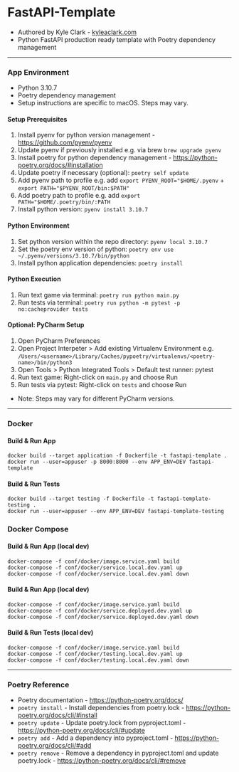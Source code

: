 # FastAPI-Template

- Authored by Kyle Clark - [kyleaclark.com](https://kyleaclark.com)
- Python FastAPI production ready template with Poetry dependency management

___

### App Environment

- Python 3.10.7
- Poetry dependency management
- Setup instructions are specific to macOS. Steps may vary.

#### Setup Prerequisites

1. Install pyenv for python version management - https://github.com/pyenv/pyenv
2. Update pyenv if previously installed e.g. via brew `brew upgrade pyenv`
3. Install poetry for python dependency management - https://python-poetry.org/docs/#installation
4. Update poetry if necessary (optional): `poetry self update`
4. Add pyenv path to profile e.g. add `export PYENV_ROOT="$HOME/.pyenv` + `export PATH="$PYENV_ROOT/bin:$PATH"`
5. Add poetry path to profile e.g. add `export PATH="$HOME/.poetry/bin/:PATH`
6. Install python version: `pyenv install 3.10.7`

#### Python Environment

1. Set python version within the repo directory: `pyenv local 3.10.7`
2. Set the poetry env version of python: `poetry env use ~/.pyenv/versions/3.10.7/bin/python`
3. Install python application dependencies: `poetry install`
   
#### Python Execution

1. Run text game via terminal: `poetry run python main.py`
2. Run tests via terminal: `poetry run python -m pytest -p no:cacheprovider tests`

#### Optional: PyCharm Setup

1. Open PyCharm Preferences
2. Open Project Interpeter > Add existing Virtualenv Environment e.g. `/Users/<username>/Library/Caches/pypoetry/virtualenvs/<poetry-name>/bin/python3`
3. Open Tools > Python Integrated Tools > Default test runner: pytest
4. Run text game: Right-click on `main.py` and choose Run
5. Run tests via pytest: Right-click on `tests` and choose Run

- Note: Steps may vary for different PyCharm versions.

___

### Docker

#### Build & Run App

```
docker build --target application -f Dockerfile -t fastapi-template .
docker run --user=appuser -p 8000:8000 --env APP_ENV=DEV fastapi-template
```

#### Build & Run Tests

```
docker build --target testing -f Dockerfile -t fastapi-template-testing .
docker run --user=appuser --env APP_ENV=DEV fastapi-template-testing
```

### Docker Compose

#### Build & Run App (local dev)

```
docker-compose -f conf/docker/image.service.yaml build
docker-compose -f conf/docker/service.local.dev.yaml up
docker-compose -f conf/docker/service.local.dev.yaml down
```

#### Build & Run App (local dev)

```
docker-compose -f conf/docker/image.service.yaml build
docker-compose -f conf/docker/service.deployed.dev.yaml up
docker-compose -f conf/docker/service.deployed.dev.yaml down
```

#### Build & Run Tests (local dev)

```
docker-compose -f conf/docker/image.service.yaml build
docker-compose -f conf/docker/testing.local.dev.yaml up
docker-compose -f conf/docker/testing.local.dev.yaml down
```

___

### Poetry Reference

- Poetry documentation - https://python-poetry.org/docs/
- `poetry install` - Install dependencies from poetry.lock - https://python-poetry.org/docs/cli/#install
- `poetry update` - Update poetry.lock from pyproject.toml - https://python-poetry.org/docs/cli/#update
- `poetry add` - Add a dependency into pyproject.toml - https://python-poetry.org/docs/cli/#add
- `poetry remove` - Remove a dependency in pyproject.toml and update poetry.lock - https://python-poetry.org/docs/cli/#remove
